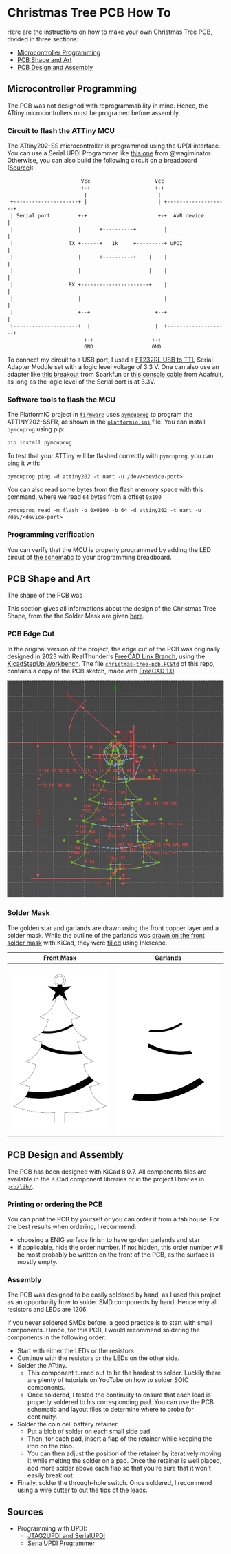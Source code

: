 # Christmas Tree PCB How To

Here are the instructions on how to make your own Christmas Tree PCB, divided in three sections:

- [Microcontroller Programming](#microcontroller-programming)
- [PCB Shape and Art](#pcb-shape-and-art)
- [PCB Design and Assembly](#pcb-design-and-assembly)

## Microcontroller Programming

The PCB was not designed with reprogrammability in mind.
Hence, the ATtiny microcontrollers must be programed before assembly.

### Circuit to flash the ATTiny MCU

The ATtiny202-SS microcontroller is programmed using the UPDI interface.
You can use a Serial UPDI Programmer like [this one](https://github.com/wagiminator/AVR-Programmer/tree/master/SerialUPDI_Programmer) from @wagiminator.
Otherwise, you can also build the following circuit on a breadboard ([Source](https://github.com/microchip-pic-avr-tools/pymcuprog?tab=readme-ov-file#serial-port-updi-pyupdi)):

```
                        Vcc                     Vcc
                        +-+                     +-+
                         |                       |
 +---------------------+ |                       | +--------------------+
 | Serial port         +-+                       +-+  AVR device        |
 |                     |      +----------+         |                    |
 |                  TX +------+   1k     +---------+ UPDI               |
 |                     |      +----------+    |    |                    |
 |                     |                      |    |                    |
 |                  RX +----------------------+    |                    |
 |                     |                           |                    |
 |                     +--+                     +--+                    |
 +---------------------+  |                     |  +--------------------+
                         +-+                   +-+
                         GND                   GND
```

To connect my circuit to a USB port, I used a [FT232RL USB to TTL](https://www.amazon.ca/dp/B01JG8H5U4) Serial Adapter Module set with a logic level voltage of 3.3 V.
One can also use an adapter like [this breakout](https://www.sparkfun.com/products/9873) from Sparkfun or [this console cable](https://www.adafruit.com/product/954) from Adafruit, as long as the logic level of the Serial port is at 3.3V.

### Software tools to flash the MCU

The PlatformIO project in [`firmware`](firmware) uses [`pymcuprog`](https://github.com/microchip-pic-avr-tools/pymcuprog) to program the ATTINY202-SSFR, as shown in the [`platformio.ini`](firmware/platformio.ini#L28) file.
You can install `pymcuprog` using pip:

```sh
pip install pymcuprog
```

To test that your ATTiny will be flashed correctly with `pymcuprog`, you can ping it with:

```console
pymcuprog ping -d attiny202 -t uart -u /dev/<device-port>
```

You can also read some bytes from the flash memory space with this command, where we read `64` bytes from a offset `0x100`

```console
pymcuprog read -m flash -o 0x0100 -b 64 -d attiny202 -t uart -u /dev/<device-port>
```

### Programming verification

You can verify that the MCU is properly programmed by adding the LED circuit of [the schematic](pcb/output/schematics.pdf) to your programming breadboard.

## PCB Shape and Art

The shape of the PCB was

This section gives all informations about the design of the Christmas Tree Shape, from the the Solder Mask are given [here](mcad).

### PCB Edge Cut

In the original version of the project, the edge cut of the PCB was originally designed in 2023 with RealThunder's [FreeCAD Link Branch](https://github.com/realthunder/FreeCAD), using the [KicadStepUp Workbench](https://wiki.freecad.org/KicadStepUp_Workbench).
The file [`christmas-tree-pcb.FCStd`](mcad/christmas-tree-pcb.FCStd) of this repo, contains a copy of the PCB sketch, made with [FreeCAD 1.0](https://wiki.freecad.org/Release_notes_1.0).

![Christmas Tree Sketch](mcad/sketch.png)

### Solder Mask

The golden star and garlands are drawn using the front copper layer and a solder mask. While the outline of the garlands was [drawn on the front solder mask](mcad/front-mask.svg) with KiCad, they were [filled](mcad/garlands.svg) using Inkscape.

| Front Mask                   | Garlands                      |
| ---------------------------- | ----------------------------- |
| ![Mask](mcad/front-mask.svg) | ![Garland](mcad/garlands.svg) |


## PCB Design and Assembly

The PCB has been designed with KiCad 8.0.7. All components files are available in the KiCad component libraries or in the project libraries in [`pcb/lib/`](pcb/lib).

### Printing or ordering the PCB

You can print the PCB by yourself or you can order it from a fab house.
For the best results when ordering, I recommend:

* choosing a ENIG surface finish to have golden garlands and star
* if applicable, hide the order number. If not hidden, this order number will be most probably be written on the front of the PCB, as the surface is mostly empty.

### Assembly

The PCB was designed to be easily soldered by hand, as I used this project as an opportunity how to solder SMD components by hand.
Hence why all resistors and LEDs are 1206.

If you never soldered SMDs before, a good practice is to start with small components.
Hence, for this PCB, I would recommend soldering the components in the following order:

* Start with either the LEDs or the resistors
* Continue with the resistors or the LEDs on the other side.
* Solder the ATtiny.
  * This component turned out to be the hardest to solder. Luckily there are plenty of tutorials on YouTube on how to solder SOIC components.
  * Once soldered, I tested the continuity to ensure that each lead is properly soldered to his corresponding pad. You can use the PCB schematic and layout files to determine where to probe for continuity.
* Solder the coin cell battery retainer.
  * Put a blob of solder on each small side pad.
  * Then, for each pad, insert a flap of the retainer while keeping the iron on the blob.
  * You can then adjust the position of the retainer by iteratively moving it while melting the solder on a pad. Once the retainer is well placed, add more solder above each flap so that you're sure that it won't easily break out.
* Finally, solder the through-hole switch. Once soldered, I recommend using a wire cutter to cut the tips of the leads.


## Sources

* Programming with UPDI:
  * [JTAG2UPDI and SerialUPDI](https://teddywarner.org/Projects/SerialUPDI)
  * [SerialUPDI Programmer](https://github.com/wagiminator/AVR-Programmer/tree/master/SerialUPDI_Programmer)

